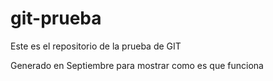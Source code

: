 # git-prueba
Este es el repositorio de la prueba de GIT

Generado en Septiembre para mostrar como es que funciona 
